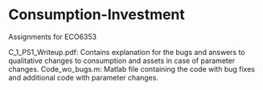 # Consumption-Investment
Assignments for ECO6353

C_1_PS1_Writeup.pdf: Contains explanation for the bugs and answers to qualitative changes to consumption and assets in case of parameter changes. 
Code_wo_bugs.m: Matlab file containing the code with bug fixes and additional code with parameter changes.
